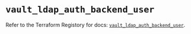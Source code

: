 # `vault_ldap_auth_backend_user`

Refer to the Terraform Registory for docs: [`vault_ldap_auth_backend_user`](https://registry.terraform.io/providers/hashicorp/vault/3.17.0/docs/resources/ldap_auth_backend_user).
